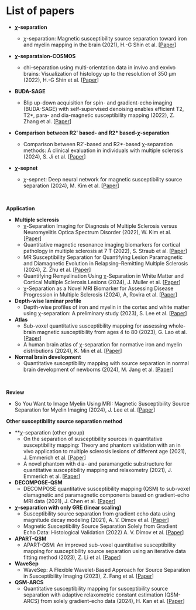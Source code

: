 # List of papers



* ***&chi;*-separation**
  - *&chi;*-separation: Magnetic susceptibility source separation toward iron and myelin mapping in the brain (2021), H.-G Shin et al. [[Paper](https://www.sciencedirect.com/science/article/pii/S1053811921006479)]
  
* ***&chi;*-separataion-COSMOS**
  - chi-separation using multi-orientation data in invivo and exvivo brains: Visualization of  histology up to the resolution of 350 μm (2022), H.-G Shin et al. [[Paper](https://archive.ismrm.org/2022/0771.html)]
* **BUDA-SAGE**
  - Blip up-down acquisition for spin- and gradient-echo imaging (BUDA-SAGE) with self-supervised denoising enables efficient T2, T2*, para- and dia-magnetic susceptibility mapping (2022), Z. Zhang et al. [[Paper](https://onlinelibrary.wiley.com/doi/full/10.1002/mrm.29219)]

* **Comparison between R2' based- and R2\* based-*&chi;*-separation**
  - Comparison between R2′-based and R2*-based χ-separation methods: A clinical evaluation in individuals with multiple sclerosis (2024), S. Ji et al. [[Paper](https://analyticalsciencejournals.onlinelibrary.wiley.com/doi/full/10.1002/nbm.5167)]

* ***&chi;*-sepnet**
  - *&chi;*-sepnet: Deep neural network for magnetic susceptibility source separation (2024), M. Kim et al. [[Paper](https://arxiv.org/abs/2409.14030)]
<br/>

**Application**

* **Multiple sclerosis**
  - χ-Separation Imaging for Diagnosis of Multiple Sclerosis versus Neuromyelitis Optica Spectrum Disorder (2022), W. Kim et al. [[Paper](https://pubs.rsna.org/doi/full/10.1148/radiol.220941)]
  - Quantitative magnetic resonance imaging biomarkers for cortical pathology in multiple sclerosis at 7 T (2022), S. Straub et al. [[Paper](https://github.com/SNU-LIST/chi-separation/edit/main/README.md)]
  - MR Susceptibility Separation for Quantifying Lesion Paramagnetic and Diamagnetic Evolution in Relapsing–Remitting Multiple Sclerosis (2024), Z. Zhu et al. [[Paper](https://onlinelibrary.wiley.com/doi/full/10.1002/jmri.29266)]
  - Quantifying Remyelination Using χ-Separation in White Matter and Cortical Multiple Sclerosis Lesions (2024), J. Muller et al. [[Paper](https://www.neurology.org/doi/full/10.1212/WNL.0000000000209604)]
  - χ-Separation as a Novel MRI Biomarker for Assessing Disease Progression in Multiple Sclerosis (2024), A, Rovira et al. [[Paper](https://www.neurology.org/doi/full/10.1212/WNL.0000000000209735)]
* **Depth-wise laminar profile**
  - Depth-wise profiles of iron and myelin in the cortex and white matter using χ-separation: A preliminary study (2023), S. Lee et al. [[Paper](https://www.sciencedirect.com/science/article/pii/S1053811923002045)]
* **Atlas**
  - Sub-voxel quantitative susceptibility mapping for assessing whole-brain magnetic susceptibility from ages 4 to 80 (2023), G. Lao et al. [[Paper](https://onlinelibrary.wiley.com/doi/full/10.1002/hbm.26487)]
  - A human brain atlas of χ-separation for normative iron and myelin distributions (2024), K. Min et al. [[Paper](https://analyticalsciencejournals.onlinelibrary.wiley.com/doi/full/10.1002/nbm.5226)]
* **Normal brain development**
  - Quantitative susceptibility mapping with source separation in normal brain development of newborns (2024), M. Jang et al. [[Paper](https://www.ajnr.org/content/early/2024/09/04/ajnr.A8488.abstract)]
<br/>

**Review**
  + So You Want to Image Myelin Using MRI: Magnetic Susceptibility Source Separation for Myelin Imaging (2024), J. Lee et al. [[Paper](https://www.jstage.jst.go.jp/article/mrms/advpub/0/advpub_rev.2024-0001/_article/-char/ja/)]


**Other susceptibility source separation method**

* ***&chi;*-separation (other group)
  - On the separation of susceptibility sources in quantitative susceptibility mapping: Theory and phantom validation with an in vivo application to multiple sclerosis lesions of different age (2021), J. Emmerich et al. [[Paper](https://www.sciencedirect.com/science/article/pii/S1090780721001221)]
  - A novel phantom with dia- and paramangetic substructure for quantitative susceptibility mapping and relaxometry (2021), J. Emmerich et al. [[Paper](https://www.sciencedirect.com/science/article/pii/S1120179721002593)]
* **DECOMPOSE-QSM**
  - DECOMPOSE quantitative susceptibility mapping (QSM) to sub-voxel diamagnetic and paramagnetic components based on gradient-echo MRI data (2021), J. Chen et al. [[Paper](https://www.sciencedirect.com/science/article/pii/S1053811921007503)]
* ***&chi;*-separation with only GRE (linear scaling)**
  - Susceptibility source separation from gradient echo data using magnitude decay modeling (2021), A. V. Dimov et al. [[Paper](https://onlinelibrary.wiley.com/doi/full/10.1111/jon.13014)]
  - Magnetic Susceptibility Source Separation Solely from Gradient Echo Data: Histological Validation (2022) A. V. Dimov et al. [[Paper](https://www.mdpi.com/2379-139X/8/3/127)]
* **APART-QSM**
  - APART-QSM: An improved sub-voxel quantitative susceptibility mapping for susceptibility source separation using an iterative data fitting method (2023), Z. Li et al. [[Paper](https://www.sciencedirect.com/science/article/pii/S1053811923002999)]
* **WaveSep**
  - WaveSep: A Flexible Wavelet-Based Approach for Source Separation in Susceptibility Imaging (2023), Z. Fang et al. [[Paper](https://link.springer.com/chapter/10.1007/978-3-031-44858-4_6)]
* **QSM-ARCS**
  - Quantitative susceptibility mapping for susceptibility source separation with adaptive relaxometric constant estimation (QSM-ARCS) from solely gradient-echo data (2024), H. Kan et al. [[Paper](https://www.sciencedirect.com/science/article/pii/S105381192400171X)] 
